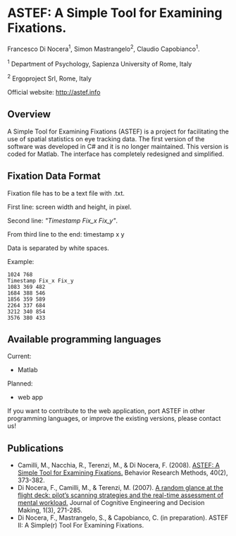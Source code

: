 # ASTEF: A Simple Tool for Examining Fixations.

Francesco Di Nocera<sup>1</sup>, Simon Mastrangelo<sup>2</sup>, Claudio Capobianco<sup>1</sup>.

<sup>1</sup> Department of Psychology, Sapienza University of Rome, Italy

<sup>2</sup> Ergoproject Srl, Rome, Italy

Official website: http://astef.info

## Overview
A Simple Tool for Examining Fixations (ASTEF) is a project for facilitating the use of spatial statistics on eye tracking data. The first version of the software was developed in C# and it is no longer maintained. This version is coded for Matlab. The interface has completely redesigned and simplified.

## Fixation Data Format
Fixation file has to be a text file with .txt.

First line: screen width and height, in pixel.

Second line: *"Timestamp Fix_x Fix_y"*.

From third line to the end: timestamp x y

Data is separated by white spaces.

Example:
```
1024 768
Timestamp Fix_x Fix_y
1083 369 482
1684 388 546
1856 359 589
2264 337 684
3212 340 854
3576 380 433
```

## Available programming languages

Current:
* Matlab

Planned:
* web app

If you want to contribute to the web application, port ASTEF in other programming languages, or improve the existing versions, please contact us!

## Publications
* Camilli, M., Nacchia, R., Terenzi, M., & Di Nocera, F. (2008). [ASTEF: A Simple Tool for Examining Fixations.][df1] Behavior Research Methods, 40(2), 373-382.
* Di Nocera, F., Camilli, M., & Terenzi, M. (2007). [A random glance at the flight deck: pilot’s scanning strategies and the real-time assessment of mental workload.][df2] Journal of Cognitive Engineering and Decision Making, 1(3), 271-285.
* Di Nocera, F., Mastrangelo, S., & Capobianco, C. (in preparation). ASTEF II: A Simple(r) Tool For Examining Fixations.

[df1]: http://link.springer.com/content/pdf/10.3758/BRM.40.2.373.pdf
[df2]: http://edm.sagepub.com/content/1/3/271.full.pdf
